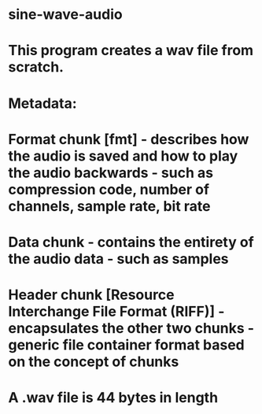 # sine-wave-audio
# This program creates a wav file from scratch.
# Metadata:
# Format chunk [fmt] - describes how the audio is saved and how to play the audio backwards -  such as compression code, number of channels, sample rate, bit rate
# Data chunk - contains the entirety of the audio data - such as samples
# Header chunk [Resource Interchange File Format (RIFF)] - encapsulates the other two chunks - generic file container format based on the concept of chunks
# A .wav file is 44 bytes in length
